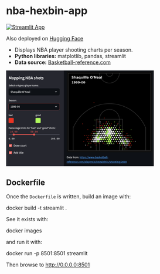 # nba-hexbin-app
[![Streamlit App](https://static.streamlit.io/badges/streamlit_badge_black_white.svg)](https://hexplotpy-cuhjfjq4sph9zt3gi3jsmh.streamlit.app/)

Also deployed on [Hugging Face](https://huggingface.co/spaces/TristanCantat/hexplot-nba)

* Displays NBA player shooting charts per season.
* **Python libraries:** matplotlib, pandas, streamlit
* **Data source:** [Basketball-reference.com](https://www.basketball-reference.com/)

<img src="nba_hexplot_app_screenshot.png" style="width: 80%; height: 80%"/>

## Dockerfile

Once the `Dockerfile` is written, build an image with:

  docker build -t streamlit .

See it exists with:

  docker images

and run it with:

  docker run -p 8501:8501 streamlit

Then browse to http://0.0.0.0:8501
